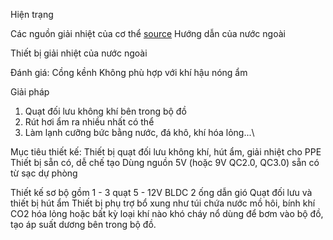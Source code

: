 Hiện trạng

Các nguồn giải nhiệt của cơ thể
[source](https://github.com/vivudi/PPEcooling/blob/main/Old/Balancing-protection-and-heat-strain-Typical-non-protective-clothing-allows-for.png)
Hướng dẫn của nước ngoài






Thiết bị giải nhiệt của nước ngoài





Đánh giá:
Cồng kềnh
Không phù hợp với khí hậu nóng ẩm

Giải pháp
1. Quạt đối lưu không khí bên trong bộ đồ
2. Rút hơi ẩm ra nhiều nhất có thể
3. Làm lạnh cưỡng bức bằng nước, đá khô, khí hóa lỏng...\

Mục tiêu thiết kế:
Thiết bị quạt đối lưu không khí, hút ẩm, giải nhiệt cho PPE
Thiết bị sẵn có, dễ chế tạo
Dùng nguồn 5V (hoặc 9V QC2.0, QC3.0) sẵn có từ sạc dự phòng

Thiết kế sơ bộ gồm 
1 - 3 quạt 5 - 12V BLDC
2 ống dẫn gió
Quạt đối lưu và thiết bị hút ẩm
Thiết bị phụ trợ bổ xung như túi chứa nước mồ hôi, bính khí CO2 hóa lỏng hoặc bất kỳ loại khí nào khó cháy nổ dùng để bơm vào bộ đồ, tạo áp suất dương bên trong bộ đồ.



